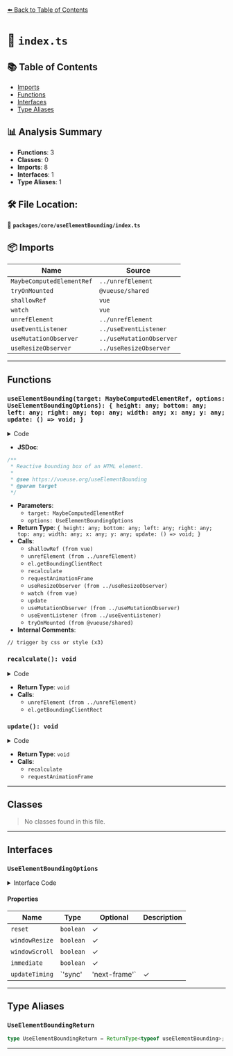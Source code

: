 [⬅️ Back to Table of Contents](../../../index.md)

# 📄 `index.ts`

## 📚 Table of Contents

- [Imports](#imports)
- [Functions](#functions)
- [Interfaces](#interfaces)
- [Type Aliases](#type-aliases)

## 📊 Analysis Summary

- **Functions**: 3
- **Classes**: 0
- **Imports**: 8
- **Interfaces**: 1
- **Type Aliases**: 1

## 🛠️ File Location:
📂 **`packages/core/useElementBounding/index.ts`**

## 📦 Imports

| Name | Source |
|------|--------|
| `MaybeComputedElementRef` | `../unrefElement` |
| `tryOnMounted` | `@vueuse/shared` |
| `shallowRef` | `vue` |
| `watch` | `vue` |
| `unrefElement` | `../unrefElement` |
| `useEventListener` | `../useEventListener` |
| `useMutationObserver` | `../useMutationObserver` |
| `useResizeObserver` | `../useResizeObserver` |


---

## Functions

### `useElementBounding(target: MaybeComputedElementRef, options: UseElementBoundingOptions): { height: any; bottom: any; left: any; right: any; top: any; width: any; x: any; y: any; update: () => void; }`

<details><summary>Code</summary>

```ts
export function useElementBounding(
  target: MaybeComputedElementRef,
  options: UseElementBoundingOptions = {},
) {
  const {
    reset = true,
    windowResize = true,
    windowScroll = true,
    immediate = true,
    updateTiming = 'sync',
  } = options

  const height = shallowRef(0)
  const bottom = shallowRef(0)
  const left = shallowRef(0)
  const right = shallowRef(0)
  const top = shallowRef(0)
  const width = shallowRef(0)
  const x = shallowRef(0)
  const y = shallowRef(0)

  function recalculate() {
    const el = unrefElement(target)

    if (!el) {
      if (reset) {
        height.value = 0
        bottom.value = 0
        left.value = 0
        right.value = 0
        top.value = 0
        width.value = 0
        x.value = 0
        y.value = 0
      }
      return
    }

    const rect = el.getBoundingClientRect()

    height.value = rect.height
    bottom.value = rect.bottom
    left.value = rect.left
    right.value = rect.right
    top.value = rect.top
    width.value = rect.width
    x.value = rect.x
    y.value = rect.y
  }

  function update() {
    if (updateTiming === 'sync')
      recalculate()
    else if (updateTiming === 'next-frame')
      requestAnimationFrame(() => recalculate())
  }

  useResizeObserver(target, update)
  watch(() => unrefElement(target), ele => !ele && update())
  // trigger by css or style
  useMutationObserver(target, update, {
    attributeFilter: ['style', 'class'],
  })

  if (windowScroll)
    useEventListener('scroll', update, { capture: true, passive: true })
  if (windowResize)
    useEventListener('resize', update, { passive: true })

  tryOnMounted(() => {
    if (immediate)
      update()
  })

  return {
    height,
    bottom,
    left,
    right,
    top,
    width,
    x,
    y,
    update,
  }
}
```
</details>

- **JSDoc**:
```ts
/**
 * Reactive bounding box of an HTML element.
 *
 * @see https://vueuse.org/useElementBounding
 * @param target
 */
```

- **Parameters**:
  - `target: MaybeComputedElementRef`
  - `options: UseElementBoundingOptions`
- **Return Type**: `{ height: any; bottom: any; left: any; right: any; top: any; width: any; x: any; y: any; update: () => void; }`
- **Calls**:
  - `shallowRef (from vue)`
  - `unrefElement (from ../unrefElement)`
  - `el.getBoundingClientRect`
  - `recalculate`
  - `requestAnimationFrame`
  - `useResizeObserver (from ../useResizeObserver)`
  - `watch (from vue)`
  - `update`
  - `useMutationObserver (from ../useMutationObserver)`
  - `useEventListener (from ../useEventListener)`
  - `tryOnMounted (from @vueuse/shared)`
- **Internal Comments**:
```
// trigger by css or style (x3)
```

### `recalculate(): void`

<details><summary>Code</summary>

```ts
function recalculate() {
    const el = unrefElement(target)

    if (!el) {
      if (reset) {
        height.value = 0
        bottom.value = 0
        left.value = 0
        right.value = 0
        top.value = 0
        width.value = 0
        x.value = 0
        y.value = 0
      }
      return
    }

    const rect = el.getBoundingClientRect()

    height.value = rect.height
    bottom.value = rect.bottom
    left.value = rect.left
    right.value = rect.right
    top.value = rect.top
    width.value = rect.width
    x.value = rect.x
    y.value = rect.y
  }
```
</details>

- **Return Type**: `void`
- **Calls**:
  - `unrefElement (from ../unrefElement)`
  - `el.getBoundingClientRect`
### `update(): void`

<details><summary>Code</summary>

```ts
function update() {
    if (updateTiming === 'sync')
      recalculate()
    else if (updateTiming === 'next-frame')
      requestAnimationFrame(() => recalculate())
  }
```
</details>

- **Return Type**: `void`
- **Calls**:
  - `recalculate`
  - `requestAnimationFrame`

---

## Classes

> No classes found in this file.


---

## Interfaces

### `UseElementBoundingOptions`

<details><summary>Interface Code</summary>

```ts
export interface UseElementBoundingOptions {
  /**
   * Reset values to 0 on component unmounted
   *
   * @default true
   */
  reset?: boolean

  /**
   * Listen to window resize event
   *
   * @default true
   */
  windowResize?: boolean
  /**
   * Listen to window scroll event
   *
   * @default true
   */
  windowScroll?: boolean

  /**
   * Immediately call update on component mounted
   *
   * @default true
   */
  immediate?: boolean

  /**
   * Timing to recalculate the bounding box
   *
   * Setting to `next-frame` can be useful when using this together with something like {@link useBreakpoints}
   * and therefore the layout (which influences the bounding box of the observed element) is not updated on the current tick.
   *
   * @default 'sync'
   */
  updateTiming?: 'sync' | 'next-frame'
}
```
</details>

#### Properties

| Name | Type | Optional | Description |
|------|------|----------|-------------|
| `reset` | `boolean` | ✓ |  |
| `windowResize` | `boolean` | ✓ |  |
| `windowScroll` | `boolean` | ✓ |  |
| `immediate` | `boolean` | ✓ |  |
| `updateTiming` | `'sync' | 'next-frame'` | ✓ |  |


---

## Type Aliases

### `UseElementBoundingReturn`

```ts
type UseElementBoundingReturn = ReturnType<typeof useElementBounding>;
```


---